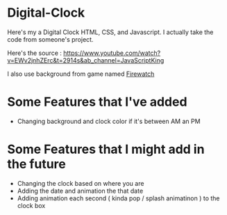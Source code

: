 # Digital-Clock

Here's my a Digital Clock HTML, CSS, and Javascript. I actually take the code from someone's project.

Here's the source :
https://www.youtube.com/watch?v=EWv2jnhZErc&t=2914s&ab_channel=JavaScriptKing

I also use background from game named [Firewatch](https://www.firewatchgame.com/)

# Some Features that I've added
- Changing background and clock color if it's between AM an PM


# Some Features that I might add in the future
- Changing the clock based on where you are 
- Adding the date and animation the that date
- Adding animation each second ( kinda pop / splash animatinon ) to the clock box
